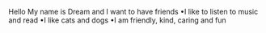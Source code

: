 Hello 
My name is Dream and I want to have friends
•I like to listen to music and read
•I like cats and dogs
•I am friendly, kind, caring and fun
